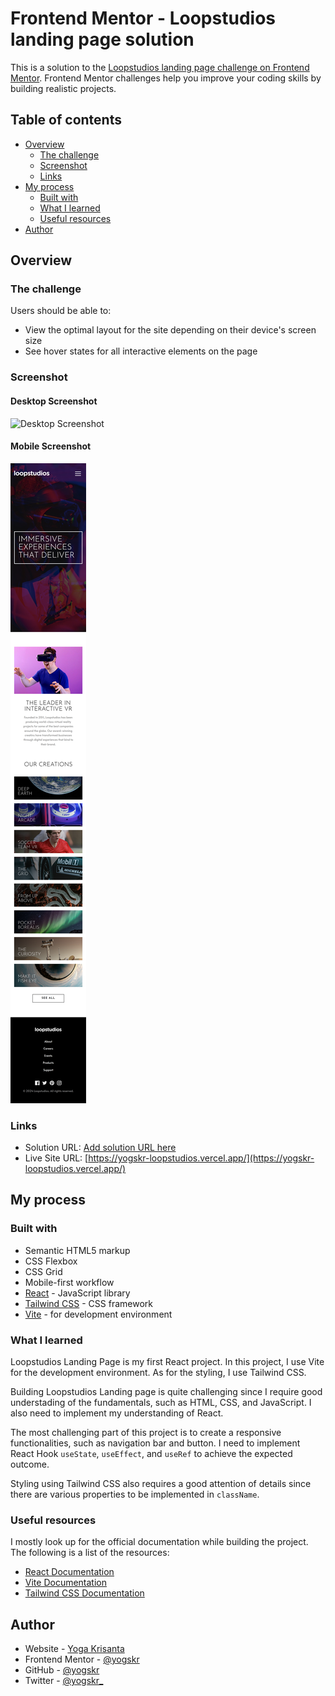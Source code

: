 # Frontend Mentor - Loopstudios landing page solution

This is a solution to the [Loopstudios landing page challenge on Frontend Mentor](https://www.frontendmentor.io/challenges/loopstudios-landing-page-N88J5Onjw). Frontend Mentor challenges help you improve your coding skills by building realistic projects.

## Table of contents

- [Overview](#overview)
  - [The challenge](#the-challenge)
  - [Screenshot](#screenshot)
  - [Links](#links)
- [My process](#my-process)
  - [Built with](#built-with)
  - [What I learned](#what-i-learned)
  - [Useful resources](#useful-resources)
- [Author](#author)

## Overview

### The challenge

Users should be able to:

- View the optimal layout for the site depending on their device's screen size
- See hover states for all interactive elements on the page

### Screenshot

#### Desktop Screenshot

![Desktop Screenshot](./public/images/screenshots/screenshot-desktop.png)

#### Mobile Screenshot

![Mobile Screenshot](./public/images/screenshots/screenshot-mobile.png)

### Links

- Solution URL: [Add solution URL here](https://your-solution-url.com)
- Live Site URL: [https://yogskr-loopstudios.vercel.app/](https://yogskr-loopstudios.vercel.app/)

## My process

### Built with

- Semantic HTML5 markup
- CSS Flexbox
- CSS Grid
- Mobile-first workflow
- [React](https://react.dev/) - JavaScript library
- [Tailwind CSS](https://tailwindcss.com/) - CSS framework
- [Vite](https://vitejs.dev/) - for development environment

### What I learned

Loopstudios Landing Page is my first React project. In this project, I use Vite for the development environment. As for the styling, I use Tailwind CSS.

Building Loopstudios Landing page is quite challenging since I require good understading of the fundamentals, such as HTML, CSS, and JavaScript. I also need to implement my understanding of React.

The most challenging part of this project is to create a responsive functionalities, such as navigation bar and button. I need to implement React Hook `useState`, `useEffect`, and `useRef` to achieve the expected outcome.

Styling using Tailwind CSS also requires a good attention of details since there are various properties to be implemented in `className`.

### Useful resources

I mostly look up for the official documentation while building the project. The following is a list of the resources:

- [React Documentation](https://react.dev/learn)
- [Vite Documentation](https://vitejs.dev/guide/)
- [Tailwind CSS Documentation](https://tailwindcss.com/docs/installation)

## Author

- Website - [Yoga Krisanta](https://yogskr.github.io/personal-website)
- Frontend Mentor - [@yogskr](https://www.frontendmentor.io/profile/yogskr)
- GitHub - [@yogskr](https://www.github.com/yogskr)
- Twitter - [@yogskr\_](https://www.twitter.com/yogskr_)
